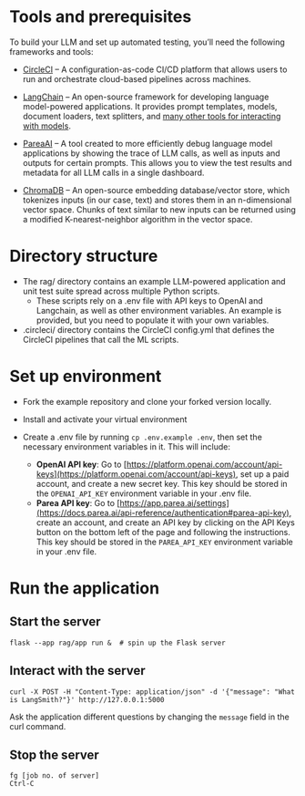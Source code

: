 # Tools and prerequisites

To build your LLM and set up automated testing, you’ll need the following frameworks and tools:

- [CircleCI](https://circleci.com/signup/) – A configuration-as-code CI/CD platform that allows users to run and
  orchestrate cloud-based pipelines across machines.

- [LangChain](https://docs.langchain.com/docs/) – An open-source framework for developing language model-powered
  applications. It provides prompt templates, models, document loaders, text splitters,
  and [many other tools for interacting with models](https://docs.langchain.com/docs/category/components).

- [PareaAI](https://www.parea.ai/) – A tool created to more efficiently debug language model applications
  by showing the trace of LLM calls, as well as inputs and outputs for certain prompts. This allows you to view the test
  results and metadata for all LLM calls in a single dashboard.

- [ChromaDB](https://docs.trychroma.com/) – An open-source embedding database/vector store, which tokenizes inputs (in
  our case, text) and stores them in an n-dimensional vector space. Chunks of text similar to new inputs can be returned
  using a modified K-nearest-neighbor algorithm in the vector space.

# Directory structure

- The rag/ directory contains an example LLM-powered application and unit test suite spread across multiple Python
  scripts.
    - These scripts rely on a .env file with API keys to OpenAI and Langchain, as well as other environment variables.
      An example is provided, but you need to populate it with your own variables.
- .circleci/ directory contains the CircleCI config.yml that defines the CircleCI pipelines that call the
  ML scripts.

# Set up environment

- Fork the example repository and clone your forked version locally.

- Install and activate your virtual environment

- Create a .env file by running `cp .env.example .env`, then set the necessary environment variables in it. This will
  include:
    - **OpenAI API key**: Go
      to [https://platform.openai.com/account/api-keys](https://platform.openai.com/account/api-keys), set up a paid
      account, and create a new secret key. This key should be stored in the `OPENAI_API_KEY` environment variable in
      your .env file.
    - **Parea API key**: Go
      to [https://app.parea.ai/settings](https://docs.parea.ai/api-reference/authentication#parea-api-key), create an
      account, and create an API key by clicking on the API Keys button on the bottom left of the page and following the
      instructions. This key should be stored in the `PAREA_API_KEY` environment variable in your .env file.

# Run the application

## Start the server

    flask --app rag/app run &  # spin up the Flask server

## Interact with the server

    curl -X POST -H "Content-Type: application/json" -d '{"message": "What is LangSmith?"}' http://127.0.0.1:5000

Ask the application different questions by changing the `message` field in the curl command.

## Stop the server

    fg [job no. of server]
    Ctrl-C
